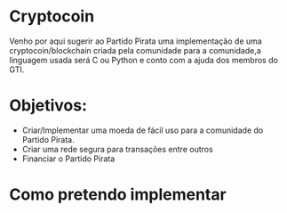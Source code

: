 # Cryptocoin
Venho por aqui sugerir ao Partido Pirata uma implementação de uma cryptocoin/blockchain criada pela comunidade para a comunidade,a linguagem 
usada será C ou Python e conto com a ajuda dos membros do GTI.

# Objetivos:
* Criar/Implementar uma moeda de fácil  uso para a comunidade do Partido Pirata.
* Criar uma rede segura para transações entre outros
* Financiar o Partido Pirata


# Como pretendo implementar
